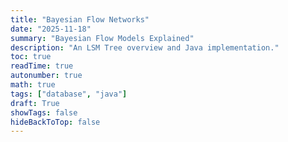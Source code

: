 ```yaml
---
title: "Bayesian Flow Networks"
date: "2025-11-18"
summary: "Bayesian Flow Models Explained"
description: "An LSM Tree overview and Java implementation."
toc: true
readTime: true
autonumber: true
math: true
tags: ["database", "java"]
draft: True
showTags: false
hideBackToTop: false
---
```




